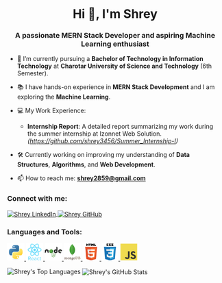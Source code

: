 <h1 align="center">Hi 👋, I'm Shrey</h1>
<h3 align="center">A passionate MERN Stack Developer and aspiring Machine Learning enthusiast</h3>


- 🌱 I’m currently pursuing a **Bachelor of Technology in Information Technology** at **Charotar University of Science and Technology** (6th Semester).

- 📚 I have hands-on experience in **MERN Stack Development** and I am exploring the **Machine Learning**.

- 💻 My Work Experience:
  - **Internship Report**: A detailed report summarizing my work during the summer internship at Izonnet Web Solution. *(https://github.com/shrey3456/Summer_Internship-I)*

- 🛠️ Currently working on improving my understanding of **Data Structures**, **Algorithms**, and **Web Development**.

- 📫 How to reach me: **shrey2859@gmail.com**

<h3 align="left">Connect with me:</h3>
<p align="left">
  <a href="https://www.linkedin.com/in/shrey-patel-7168a724b/" target="blank">
    <img align="center" src="https://raw.githubusercontent.com/rahuldkjain/github-profile-readme-generator/master/src/images/icons/Social/linked-in-alt.svg" alt="Shrey LinkedIn" height="30" width="40" />
  </a>
  <a href="https://github.com/shrey3456" target="blank">
    <img align="center" src="https://raw.githubusercontent.com/rahuldkjain/github-profile-readme-generator/master/src/images/icons/Social/github.svg" alt="Shrey GitHub" height="30" width="40" />
  </a>
</p>

<h3 align="left">Languages and Tools:</h3>
<p align="left">
  <a href="https://www.python.org" target="_blank" rel="noreferrer">
    <img src="https://raw.githubusercontent.com/devicons/devicon/master/icons/python/python-original.svg" alt="Python" width="40" height="40" />
  </a>
  <a href="https://reactjs.org/" target="_blank" rel="noreferrer">
    <img src="https://raw.githubusercontent.com/devicons/devicon/master/icons/react/react-original-wordmark.svg" alt="React" width="40" height="40" />
  </a>
  <a href="https://nodejs.org" target="_blank" rel="noreferrer">
    <img src="https://raw.githubusercontent.com/devicons/devicon/master/icons/nodejs/nodejs-original-wordmark.svg" alt="Node.js" width="40" height="40" />
  </a>
  <a href="https://www.mongodb.com/" target="_blank" rel="noreferrer">
    <img src="https://raw.githubusercontent.com/devicons/devicon/master/icons/mongodb/mongodb-original-wordmark.svg" alt="MongoDB" width="40" height="40" />
  </a>
  <a href="https://www.w3.org/html/" target="_blank" rel="noreferrer">
    <img src="https://raw.githubusercontent.com/devicons/devicon/master/icons/html5/html5-original-wordmark.svg" alt="HTML" width="40" height="40" />
  </a>
  <a href="https://www.w3schools.com/css/" target="_blank" rel="noreferrer">
    <img src="https://raw.githubusercontent.com/devicons/devicon/master/icons/css3/css3-original-wordmark.svg" alt="CSS" width="40" height="40" />
  </a>
  <a href="https://www.javascript.com/" target="_blank" rel="noreferrer">
    <img src="https://raw.githubusercontent.com/devicons/devicon/master/icons/javascript/javascript-original.svg" alt="JavaScript" width="40" height="40" />
  </a>
</p>

<p><img align="left" src="https://github-readme-stats.vercel.app/api/top-langs?username=shrey3456&show_icons=true&locale=en&layout=compact" alt="Shrey's Top Languages" /></p>

<p>&nbsp;<img align="center" src="https://github-readme-stats.vercel.app/api?username=shrey3456&show_icons=true&locale=en" alt="Shrey's GitHub Stats" /></p>

